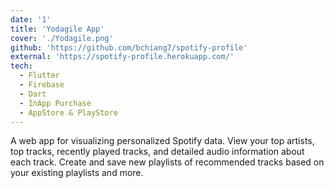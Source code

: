 ```yaml
---
date: '1'
title: 'Yodagile App'
cover: './Yodagile.png'
github: 'https://github.com/bchiang7/spotify-profile'
external: 'https://spotify-profile.herokuapp.com/'
tech:
  - Flutter
  - Firebase
  - Dart
  - InApp Purchase
  - AppStore & PlayStore
---
```


A web app for visualizing personalized Spotify data. View your top artists, top tracks, recently played tracks, and detailed audio information about each track. Create and save new playlists of recommended tracks based on your existing playlists and more.
